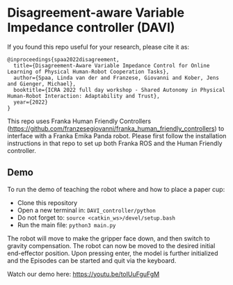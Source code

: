 # Disagreement-aware Variable Impedance controller (DAVI)

If you found this repo useful for your research, please cite it as:

```
@inproceedings{spaa2022disagreement,
  title={Disagreement-Aware Variable Impedance Control for Online Learning of Physical Human-Robot Cooperation Tasks},
  author={Spaa, Linda van der and Franzese, Giovanni and Kober, Jens and Gienger, Michael},
  booktitle={ICRA 2022 full day workshop - Shared Autonomy in Physical Human-Robot Interaction: Adaptability and Trust},
  year={2022}
}

```
This repo uses Franka Human Friendly Controllers (https://github.com/franzesegiovanni/franka_human_friendly_controllers) to interface with a Franka Emika Panda robot. 
Please first follow the installation instructions in that repo to set up both Franka ROS and the Human Friendly controller.

## Demo

To run the demo of teaching the robot where and how to place a paper cup:
- Clone this repository
- Open a new terminal in: ```DAVI_controller/python```
- Do not forget to: ```source <catkin_ws>/devel/setup.bash```
- Run the main file: ```python3 main.py```

The robot will move to make the gripper face down, and then switch to gravity compensation. The robot can now be moved to the desired initial end-effector position. Upon pressing enter, the model is further initialized and the Episodes can be started and quit via the keyboard.

Watch our demo here: https://youtu.be/toIUuFguFgM
